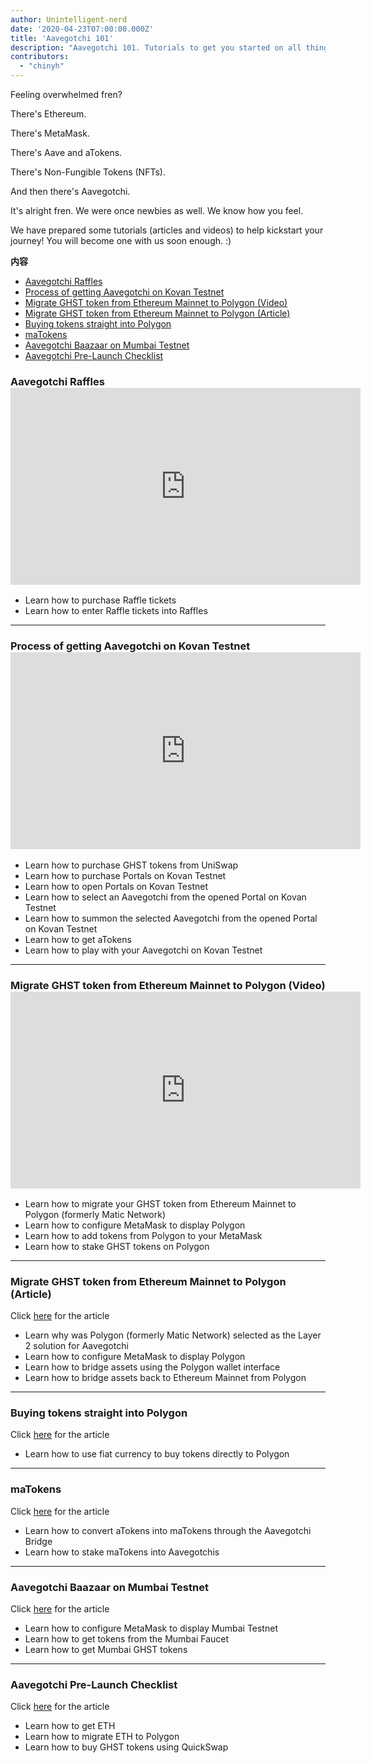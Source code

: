 ```yaml
---
author: Unintelligent-nerd
date: '2020-04-23T07:00:00.000Z'
title: 'Aavegotchi 101'
description: "Aavegotchi 101. Tutorials to get you started on all things blockchain, DeFi, and Aavegotchi!"
contributors:
  - "chinyh"
---
```


Feeling overwhelmed fren?

There's Ethereum.

There's MetaMask.

There's Aave and aTokens.

There's Non-Fungible Tokens (NFTs).

And then there's Aavegotchi.

It's alright fren. We were once newbies as well. We know how you feel.

We have prepared some tutorials (articles and videos) to help kickstart your journey! You will become one with us soon enough. :)

<div class="contentsBox">

**内容**

<ul>
<li><a href=#aavegotchi-raffles>Aavegotchi Raffles</a></li>
<li><a href=#process-of-getting-aavegotchi-on-kovan-testnet>Process of getting Aavegotchi on Kovan Testnet</a></li>
<li><a href=#migrate-ghst-token-from-ethereum-mainnet-to-polygon--video->Migrate GHST token from Ethereum Mainnet to Polygon (Video)</a></li>
<li><a href=#migrate-ghst-token-from-ethereum-mainnet-to-polygon--article->Migrate GHST token from Ethereum Mainnet to Polygon (Article)</a></li>
<li><a href=#buying-tokens-straight-into-polygon>Buying tokens straight into Polygon</a></li>
<li><a href=#matokens>maTokens</a></li>
<li><a href=#aavegotchi-baazaar-on-mumbai-testnet>Aavegotchi Baazaar on Mumbai Testnet</a></li>
<li><a href=#aavegotchi-pre-launch-checklist>Aavegotchi Pre-Launch Checklist</a></li>
</ul>

</div>

### Aavegotchi Raffles <iframe width="560" height="315" src="https://www.youtube.com/embed/gRfdL_0_ArA" frameborder="0" allow="accelerometer; autoplay; clipboard-write; encrypted-media; gyroscope; picture-in-picture" allowfullscreen mark="crwd-mark"></iframe>

* Learn how to purchase Raffle tickets
* Learn how to enter Raffle tickets into Raffles

<hr />

### Process of getting Aavegotchi on Kovan Testnet <iframe width="560" height="315" src="https://www.youtube.com/embed/Un9BTNzNS7c" frameborder="0" allow="accelerometer; autoplay; clipboard-write; encrypted-media; gyroscope; picture-in-picture" allowfullscreen mark="crwd-mark"></iframe>

* Learn how to purchase GHST tokens from UniSwap
* Learn how to purchase Portals on Kovan Testnet
* Learn how to open Portals on Kovan Testnet
* Learn how to select an Aavegotchi from the opened Portal on Kovan Testnet
* Learn how to summon the selected Aavegotchi from the opened Portal on Kovan Testnet
* Learn how to get aTokens
* Learn how to play with your Aavegotchi on Kovan Testnet

<hr />

### Migrate GHST token from Ethereum Mainnet to Polygon (Video) <iframe width="560" height="315" src="https://www.youtube.com/embed/7H22_refiQM" frameborder="0" allow="accelerometer; autoplay; clipboard-write; encrypted-media; gyroscope; picture-in-picture" allowfullscreen mark="crwd-mark"></iframe>

* Learn how to migrate your GHST token from Ethereum Mainnet to Polygon (formerly Matic Network)
* Learn how to configure MetaMask to display Polygon
* Learn how to add tokens from Polygon to your MetaMask
* Learn how to stake GHST tokens on Polygon

<hr />

### Migrate GHST token from Ethereum Mainnet to Polygon (Article)
Click [here](/polygon) for the article

* Learn why was Polygon (formerly Matic Network) selected as the Layer 2 solution for Aavegotchi
* Learn how to configure MetaMask to display Polygon
* Learn how to bridge assets using the Polygon wallet interface
* Learn how to bridge assets back to Ethereum Mainnet from Polygon

<hr />

### Buying tokens straight into Polygon
Click [here](https://trasher.substack.com/p/buying-your-tokens-straight-into) for the article

* Learn how to use fiat currency to buy tokens directly to Polygon

<hr />

### maTokens
Click [here](/matokens) for the article

* Learn how to convert aTokens into maTokens through the Aavegotchi Bridge
* Learn how to stake maTokens into Aavegotchis

<hr />

### Aavegotchi Baazaar on Mumbai Testnet
Click [here](/mumbai-testnet) for the article

* Learn how to configure MetaMask to display Mumbai Testnet
* Learn how to get tokens from the Mumbai Faucet
* Learn how to get Mumbai GHST tokens

<hr />

### Aavegotchi Pre-Launch Checklist
Click [here](https://peakd.com/teammalaysia/@buzz.lightyear/your-aavegotchi-pre-launch-checklist) for the article

* Learn how to get ETH
* Learn how to migrate ETH to Polygon
* Learn how to buy GHST tokens using QuickSwap